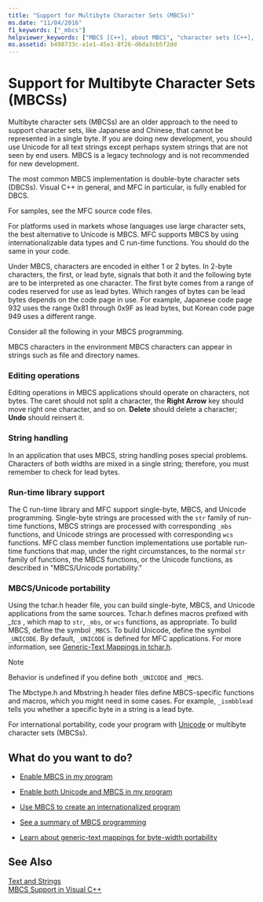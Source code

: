 ```yaml
---
title: "Support for Multibyte Character Sets (MBCSs)"
ms.date: "11/04/2016"
f1_keywords: ["_mbcs"]
helpviewer_keywords: ["MBCS [C++], about MBCS", "character sets [C++], multibyte", "multibyte characters [C++]", "MBCS [C++]"]
ms.assetid: b498733c-a1e1-45e3-8f26-d6da3cb5f2dd
---
```

# Support for Multibyte Character Sets (MBCSs)

Multibyte character sets (MBCSs) are an older approach to the need to support character sets, like Japanese and Chinese, that cannot be represented in a single byte. If you are doing new development, you should use Unicode for all text strings except perhaps system strings that are not seen by end users. MBCS is a legacy technology and is not recommended for new development.

The most common MBCS implementation is double-byte character sets (DBCSs). Visual C++ in general, and MFC in particular, is fully enabled for DBCS.

For samples, see the MFC source code files.

For platforms used in markets whose languages use large character sets, the best alternative to Unicode is MBCS. MFC supports MBCS by using internationalizable data types and C run-time functions. You should do the same in your code.

Under MBCS, characters are encoded in either 1 or 2 bytes. In 2-byte characters, the first, or lead byte, signals that both it and the following byte are to be interpreted as one character. The first byte comes from a range of codes reserved for use as lead bytes. Which ranges of bytes can be lead bytes depends on the code page in use. For example, Japanese code page 932 uses the range 0x81 through 0x9F as lead bytes, but Korean code page 949 uses a different range.

Consider all the following in your MBCS programming.

MBCS characters in the environment
MBCS characters can appear in strings such as file and directory names.

### Editing operations

Editing operations in MBCS applications should operate on characters, not bytes. The caret should not split a character, the **Right Arrow** key should move right one character, and so on. **Delete** should delete a character; **Undo** should reinsert it.

### String handling

In an application that uses MBCS, string handling poses special problems. Characters of both widths are mixed in a single string; therefore, you must remember to check for lead bytes.

### Run-time library support

The C run-time library and MFC support single-byte, MBCS, and Unicode programming. Single-byte strings are processed with the `str` family of run-time functions, MBCS strings are processed with corresponding `_mbs` functions, and Unicode strings are processed with corresponding `wcs` functions. MFC class member function implementations use portable run-time functions that map, under the right circumstances, to the normal `str` family of functions, the MBCS functions, or the Unicode functions, as described in "MBCS/Unicode portability."

### MBCS/Unicode portability

Using the tchar.h header file, you can build single-byte, MBCS, and Unicode applications from the same sources. Tchar.h defines macros prefixed with *_tcs* , which map to `str`, `_mbs`, or `wcs` functions, as appropriate. To build MBCS, define the symbol `_MBCS`. To build Unicode, define the symbol `_UNICODE`. By default, `_UNICODE` is defined for MFC applications. For more information, see [Generic-Text Mappings in tchar.h](../text/generic-text-mappings-in-tchar-h.md).

> [!NOTE]
>  Behavior is undefined if you define both `_UNICODE` and `_MBCS`.

The Mbctype.h and Mbstring.h header files define MBCS-specific functions and macros, which you might need in some cases. For example, `_ismbblead` tells you whether a specific byte in a string is a lead byte.

For international portability, code your program with [Unicode](../text/support-for-unicode.md) or multibyte character sets (MBCSs).

## What do you want to do?

- [Enable MBCS in my program](../text/international-enabling.md)

- [Enable both Unicode and MBCS in my program](../text/internationalization-strategies.md)

- [Use MBCS to create an internationalized program](../text/mbcs-programming-tips.md)

- [See a summary of MBCS programming](../text/mbcs-programming-tips.md)

- [Learn about generic-text mappings for byte-width portability](../text/generic-text-mappings-in-tchar-h.md)

## See Also

[Text and Strings](../text/text-and-strings-in-visual-cpp.md)<br/>
[MBCS Support in Visual C++](../text/mbcs-support-in-visual-cpp.md)
